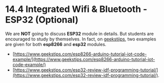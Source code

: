 # 14.4 Integrated Wifi & Bluetooth - ESP32 (Optional)

We are **NOT** going to discuss **ESP32** module in details. But students are encouraged to study by themselves. In fact, on [geekstiips](https://www.geekstips.com), two examples are given for both **esp8266** and **esp32** modules.
* [https://www.geekstips.com/esp8266-arduino-tutorial-iot-code-example/](https://www.geekstips.com/esp8266-arduino-tutorial-iot-code-example/)
* [https://www.geekstips.com/esp32-review-idf-programming-tutorial/](https://www.geekstips.com/esp32-review-idf-programming-tutorial/).
